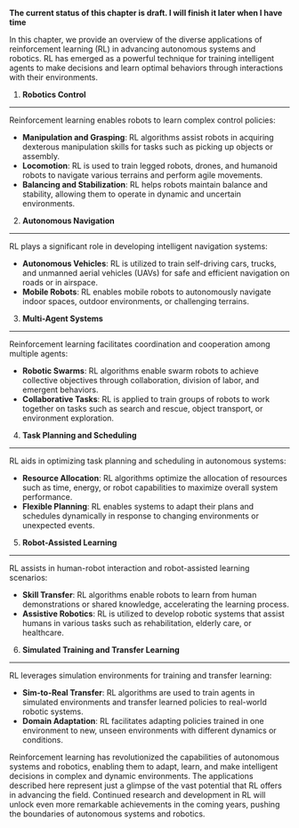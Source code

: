 **The current status of this chapter is draft. I will finish it later when I have time**

In this chapter, we provide an overview of the diverse applications of reinforcement learning (RL) in advancing autonomous systems and robotics. RL has emerged as a powerful technique for training intelligent agents to make decisions and learn optimal behaviors through interactions with their environments.

1. **Robotics Control**
-----------------------

Reinforcement learning enables robots to learn complex control policies:

* **Manipulation and Grasping**: RL algorithms assist robots in acquiring dexterous manipulation skills for tasks such as picking up objects or assembly.
* **Locomotion**: RL is used to train legged robots, drones, and humanoid robots to navigate various terrains and perform agile movements.
* **Balancing and Stabilization**: RL helps robots maintain balance and stability, allowing them to operate in dynamic and uncertain environments.

2. **Autonomous Navigation**
----------------------------

RL plays a significant role in developing intelligent navigation systems:

* **Autonomous Vehicles**: RL is utilized to train self-driving cars, trucks, and unmanned aerial vehicles (UAVs) for safe and efficient navigation on roads or in airspace.
* **Mobile Robots**: RL enables mobile robots to autonomously navigate indoor spaces, outdoor environments, or challenging terrains.

3. **Multi-Agent Systems**
--------------------------

Reinforcement learning facilitates coordination and cooperation among multiple agents:

* **Robotic Swarms**: RL algorithms enable swarm robots to achieve collective objectives through collaboration, division of labor, and emergent behaviors.
* **Collaborative Tasks**: RL is applied to train groups of robots to work together on tasks such as search and rescue, object transport, or environment exploration.

4. **Task Planning and Scheduling**
-----------------------------------

RL aids in optimizing task planning and scheduling in autonomous systems:

* **Resource Allocation**: RL algorithms optimize the allocation of resources such as time, energy, or robot capabilities to maximize overall system performance.
* **Flexible Planning**: RL enables systems to adapt their plans and schedules dynamically in response to changing environments or unexpected events.

5. **Robot-Assisted Learning**
------------------------------

RL assists in human-robot interaction and robot-assisted learning scenarios:

* **Skill Transfer**: RL algorithms enable robots to learn from human demonstrations or shared knowledge, accelerating the learning process.
* **Assistive Robotics**: RL is utilized to develop robotic systems that assist humans in various tasks such as rehabilitation, elderly care, or healthcare.

6. **Simulated Training and Transfer Learning**
-----------------------------------------------

RL leverages simulation environments for training and transfer learning:

* **Sim-to-Real Transfer**: RL algorithms are used to train agents in simulated environments and transfer learned policies to real-world robotic systems.
* **Domain Adaptation**: RL facilitates adapting policies trained in one environment to new, unseen environments with different dynamics or conditions.

Reinforcement learning has revolutionized the capabilities of autonomous systems and robotics, enabling them to adapt, learn, and make intelligent decisions in complex and dynamic environments. The applications described here represent just a glimpse of the vast potential that RL offers in advancing the field. Continued research and development in RL will unlock even more remarkable achievements in the coming years, pushing the boundaries of autonomous systems and robotics.
